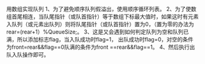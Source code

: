 用数组实现队列
1、为了避免顺序队列假溢出，使用顺序循环列表。
2、为了使数组首尾相连，当队尾指针（或队首指针）等于数组下标最大值时，如果这时有元素入队列（或元素出队列）则将队尾指针（或队首指针）置为0，（置为零的办法为rear=(rear+1）%QueueSize;。
3、这是又会遇到如何判定队列为空和队列已满，所以添加标志flag，当入队成功时flag=1，
出队成功时flag=0，对空的条件为front=rear&&flag==0队满的条件为front ==rear&&flag==1。
4、然后执行出队入队操作即可。
